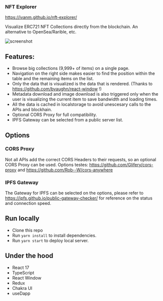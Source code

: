 ### NFT Explorer

https://ivanm.github.io/nft-explorer/

Visualize ERC721 NFT Collections directly from the blockchain. An alternative to OpenSea/Rarible, etc.

![screenshot](https://raw.githubusercontent.com/ivanm/nft-explorer/main/misc/screenshot1.png)

## Features:

- Browse big collections (9,999+ of items) on a single page.
- Navigation on the right side makes easier to find the position within the table and the remaining items on the list.
- Only the data that is visualized is the data that is rendered. (Thanks to https://github.com/bvaughn/react-window !)
- Metadata download and image download is also triggered only when the user is visualizing the current item to save bandwidth and loading times.
- All the data is cached in localstorage to avoid unescesary calls to the APIs and blockhain.
- Optional CORS Proxy for full compatibility.
- IPFS Gateway can be selected from a public server list. 

## Options

### CORS Proxy

Not all APIs add the correct CORS Headers to their requests, so an optional CORS Proxy can be used. 
Options testes: https://github.com/Glifery/cors-proxy and https://github.com/Rob--W/cors-anywhere

### IPFS Gateway

The Gateway for IPFS can be selected on the options, please refer to https://ipfs.github.io/public-gateway-checker/ for reference on the status and connection speed.

## Run locally

- Clone this repo
- Run `yarn install` to install dependencies.
- Run `yarn start` to deploy local server.

## Under the hood

- React 17
- TypeScript 
- React Window
- Redux
- Chakra UI 
- useDapp
